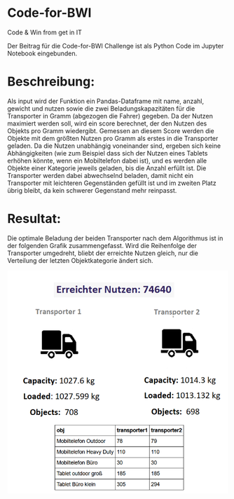 # Code-for-BWI
Code &amp; Win from get in IT

Der Beitrag für die Code-for-BWI Challenge ist als Python Code im Jupyter Notebook eingebunden.

# Beschreibung:

Als input wird der Funktion ein Pandas-Dataframe mit name, anzahl, gewicht und nutzen sowie die zwei Beladungskapazitäten für die Transporter in Gramm (abgezogen die Fahrer) gegeben. Da der Nutzen maximiert werden soll, wird ein score berechnet, der den Nutzen des Objekts pro Gramm wiedergibt. Gemessen an diesem Score werden die Objekte mit dem größten Nutzen pro Gramm als erstes in die Transporter geladen. Da die Nutzen unabhängig voneinander sind, ergeben sich keine Abhängigkeiten (wie zum Beispiel dass sich der Nutzen eines Tablets erhöhen könnte, wenn ein Mobiltelefon dabei ist), und es werden alle Objekte einer Kategorie jeweils geladen, bis die Anzahl erfüllt ist. Die Transporter werden dabei abwechselnd beladen, damit nicht ein Transporter mit leichteren Gegenständen gefüllt ist und im zweiten Platz übrig bleibt, da kein schwerer Gegenstand mehr reinpasst.

# Resultat:
Die optimale Beladung der beiden Transporter nach dem Algorithmus ist in der folgenden Grafik zusammengefasst. Wird die Reihenfolge der Transporter umgedreht, bliebt der erreichte Nutzen gleich, nur die Verteilung der letzten Objektkategorie ändert sich.


![alt text](transporter2.png)
